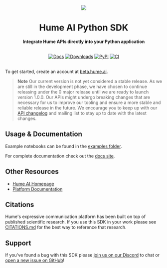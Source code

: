 <div align="center">
  <img src="https://storage.googleapis.com/hume-public-logos/hume/hume-banner.png">
  <h1>Hume AI Python SDK</h1>

  <p>
    <strong>Integrate Hume APIs directly into your Python application</strong>
  </p>

  <br>
  <div>
    <a href="https://humeai.github.io/hume-python-sdk"><img src="https://img.shields.io/badge/docs-mkdocs-blue" alt="Docs"></a>
    <a href="https://pepy.tech/project/hume"><img src="https://pepy.tech/badge/hume" alt="Downloads"></a>
    <a href="https://pypi.org/project/hume"><img src="https://img.shields.io/pypi/v/hume?logo=python&logoColor=%23cccccc" alt="PyPI"></a>
    <a href="https://github.com/HumeAI/hume-python-sdk/actions/workflows/ci.yml"><img src="https://github.com/HumeAI/hume-python-sdk/actions/workflows/ci.yaml/badge.svg" alt="CI"></a>
  </div>
  <br>
</div>

To get started, create an account at [beta.hume.ai](https://beta.hume.ai).

> **Note**
> Our current version is not yet considered a stable release. As we are still in the development phase, we have chosen to continue releasing under the 0 major release until we are ready to launch version 1.0.0. Our APIs might undergo breaking changes that are necessary for us to improve our tooling and ensure a more stable and reliable release in the future. We encourage you to keep up with our [API changelog](https://dev.hume.ai/changelog) and mailing list to stay up to date with the latest changes.

## Usage & Documentation

Example notebooks can be found in the [examples folder](./examples/README.md).

For complete documentation check out the [docs site](https://humeai.github.io/hume-python-sdk/).

## Other Resources

- [Hume AI Homepage](https://hume.ai)
- [Platform Documentation](https://help.hume.ai/basics/about-hume-ai)

## Citations

Hume's expressive communication platform has been built on top of published scientific research. If you use this SDK in your work please see [CITATIONS.md](CITATIONS.md) for the best way to reference that research.

## Support

If you've found a bug with this SDK please [join us on our Discord](https://dev.hume.ai/docs/support) to chat or [open a new issue on GitHub](https://github.com/HumeAI/hume-python-sdk/issues/new)!
